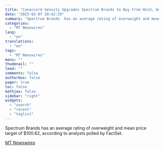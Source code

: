 ```yaml
---
title: "Canaccord Genuity Upgrades Spectrum Brands to Buy From Hold, Adjusts Price Target to $102 From $94"
date: "2025-02-07 20:42:39"
summary: "Spectrum Brands  has an average rating of overweight and mean price target of $100.62, according to analysts polled by FactSet."
categories:
  - "MT Newswires"
lang:
  - "en"
translations:
  - "en"
tags:
  - "MT Newswires"
menu: ""
thumbnail: ""
lead: ""
comments: false
authorbox: false
pager: true
toc: false
mathjax: false
sidebar: "right"
widgets:
  - "search"
  - "recent"
  - "taglist"
---
```


Spectrum Brands has an average rating of overweight and mean price target of $100.62, according to analysts polled by FactSet.

[MT Newswires](https://www.tradingview.com/news/mtnewswires.com:20250207:A3312393:0/)

